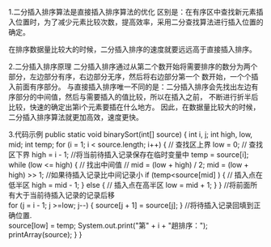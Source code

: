 1.二分插入排序算法是直接插入排序算法的优化
  区别是：在有序区中查找新元素插入位置时，为了减少元素比较次数，提高效率，采用二分查找算法进行插入位置的确定。

  在排序数据量比较大的时候，二分插入排序的速度就要远远高于直接插入排序。


2.二分插入排序原理
  二分插入排序通过从第二个数开始将需要排序的数分为两个部分，左边部分有序，右边部分无序，然后将右边部分第一个
  数开始，一个个插入前面有序部分。
  与直接插入排序唯一不同的是：二分插入排序会先找出左边有序部分的中间值，然后与需要插入的值比较，所以在插入之前，
  不断进行折半后比较，快速的确定出第i个元素要插在什么地方。
  因此，在数据量比较大的时候，二分插入排序算法就更加高效，速度更快。


3.代码示例
  public static void binarySort(int[] source) { 
    int i, j; 
    int high, low, mid; 
    int temp; 
    for (i = 1; i < source.length; i++) { 
      // 查找区上界 
      low = 0; 
      // 查找区下界 
      high = i - 1; 
      //将当前待插入记录保存在临时变量中 
      temp = source[i]; 
      while (low <= high) { 
        // 找出中间值 
        // mid = (low + high) / 2; 
        mid = (low + high) >> 1; 
        //如果待插入记录比中间记录小 
        if (temp<source[mid] ) { 
          // 插入点在低半区 
          high = mid - 1; 
        } else { 
          // 插入点在高半区 
          low = mid + 1; 
        } 
      } 
       //将前面所有大于当前待插入记录的记录后移  
      for (j = i - 1; j >=low; j--) { 
        source[j + 1] = source[j]; 
      } 
      //将待插入记录回填到正确位置.  
      source[low] = temp; 
      System.out.print("第" + i + "趟排序："); 
      printArray(source); 
    } 
  } 
